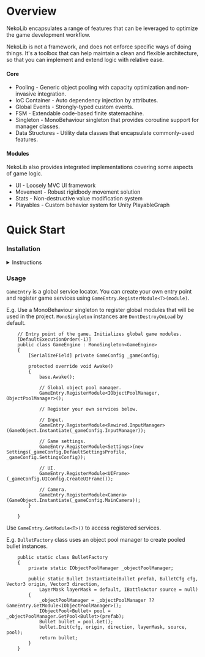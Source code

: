 # Overview

NekoLib encapsulates a range of features that can be leveraged to optimize the game development workflow. 

NekoLib is not a framework, and does not enforce specific ways of doing things. It's a toolbox that can help maintain a clean and flexible architecture, so that you can implement and extend logic with relative ease.

#### Core
- Pooling - Generic object pooling with capacity optimization and non-invasive integration.
- IoC Container - Auto dependency injection by attributes.
- Global Events - Strongly-typed custom events.
- FSM - Extendable code-based finite statemachine.
- Singleton - MonoBehaviour singleton that provides coroutine support for manager classes.
- Data Structures - Utility data classes that encapsulate commonly-used features.

#### Modules
NekoLib also provides integrated implementations covering some aspects of game logic.
- UI - Loosely MVC UI framework
- Movement - Robust rigidbody movement solution
- Stats - Non-destructive value modification system
- Playables - Custom behavior system for Unity PlayableGraph

# Quick Start

### Installation

<details>
  <summary>Instructions</summary>

#### Installing via Git URL 
(soon)
#### Installing the old way
Place the source files into your project's assets folder.
</details>


### Usage
`GameEntry` is a global service locator. You can create your own entry point and register game services using `GameEntry.RegisterModule<T>(module)`.

E.g. Use a MonoBehaviour singleton to register global modules that will be used in the project. `MonoSingleton` instances are `DontDestroyOnLoad` by default.

```Csharp  
    // Entry point of the game. Initializes global game modules.
    [DefaultExecutionOrder(-1)]
    public class GameEngine : MonoSingleton<GameEngine>
    {
        [SerializeField] private GameConfig _gameConfig;

        protected override void Awake()
        {
            base.Awake();

            // Global object pool manager.
            GameEntry.RegisterModule<IObjectPoolManager, ObjectPoolManager>();

            // Register your own services below.

            // Input.
            GameEntry.RegisterModule<Rewired.InputManager>(GameObject.Instantiate(_gameConfig.InputManager));

            // Game settings.
            GameEntry.RegisterModule<Settings>(new Settings(_gameConfig.DefaultSettingsProfile, _gameConfig.SettingsConfig));

            // UI.
            GameEntry.RegisterModule<UIFrame>(_gameConfig.UIConfig.CreateUIFrame());

            // Camera.
            GameEntry.RegisterModule<Camera>(GameObject.Instantiate(_gameConfig.MainCamera));
        }

    }
```

Use `GameEntry.GetModule<T>()` to access registered services.

E.g. `BulletFactory` class uses an object pool manager to create pooled bullet instances.

```Csharp
    public static class BulletFactory
    {
        private static IObjectPoolManager _objectPoolManager;

        public static Bullet Instantiate(Bullet prefab, BulletCfg cfg, Vector3 origin, Vector3 direction,
            LayerMask layerMask = default, IBattleActor source = null)
        {
            _objectPoolManager = _objectPoolManager ?? GameEntry.GetModule<IObjectPoolManager>();
            IObjectPool<Bullet> pool = _objectPoolManager.GetPool<Bullet>(prefab);
            Bullet bullet = pool.Get();
            bullet.Init(cfg, origin, direction, layerMask, source, pool);
            return bullet;
        }
    }
```